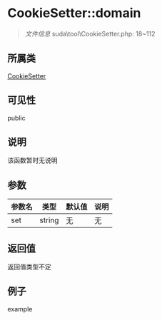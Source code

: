 # CookieSetter::domain



> *文件信息* suda\tool\CookieSetter.php: 18~112

## 所属类 

[CookieSetter](../CookieSetter.md)

## 可见性

 public 

## 说明

该函数暂时无说明


## 参数


| 参数名 | 类型 | 默认值 | 说明 |
|--------|-----|-------|-------|
| set |  string | 无 | 无 |



## 返回值

返回值类型不定


## 例子

example